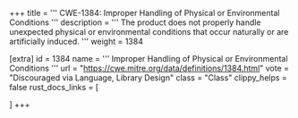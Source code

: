 +++
title = '''
CWE-1384: Improper Handling of Physical or Environmental Conditions
'''
description	= '''
The product does not properly handle unexpected physical or environmental conditions that occur naturally or are artificially induced.
'''
weight = 1384

[extra]
id = 1384
name = '''
Improper Handling of Physical or Environmental Conditions
'''
url = "https://cwe.mitre.org/data/definitions/1384.html"
vote = "Discouraged via Language, Library Design"
class = "Class"
clippy_helps = false
rust_docs_links = [
	
]
+++
